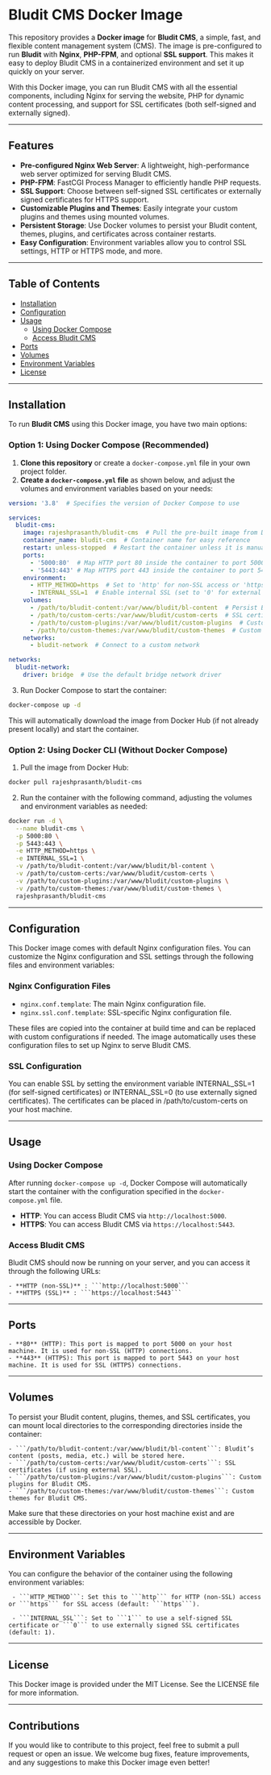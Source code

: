 # Bludit CMS Docker Image

This repository provides a **Docker image** for **Bludit CMS**, a simple, fast, and flexible content management system (CMS). The image is pre-configured to run **Bludit** with **Nginx**, **PHP-FPM**, and optional **SSL support**. This makes it easy to deploy Bludit CMS in a containerized environment and set it up quickly on your server.

With this Docker image, you can run Bludit CMS with all the essential components, including Nginx for serving the website, PHP for dynamic content processing, and support for SSL certificates (both self-signed and externally signed).

---

## Features

- **Pre-configured Nginx Web Server**: A lightweight, high-performance web server optimized for serving Bludit CMS.
- **PHP-FPM**: FastCGI Process Manager to efficiently handle PHP requests.
- **SSL Support**: Choose between self-signed SSL certificates or externally signed certificates for HTTPS support.
- **Customizable Plugins and Themes**: Easily integrate your custom plugins and themes using mounted volumes.
- **Persistent Storage**: Use Docker volumes to persist your Bludit content, themes, plugins, and certificates across container restarts.
- **Easy Configuration**: Environment variables allow you to control SSL settings, HTTP or HTTPS mode, and more.

---

## Table of Contents

- [Installation](#installation)
- [Configuration](#configuration)
- [Usage](#usage)
  - [Using Docker Compose](#using-docker-compose)
  - [Access Bludit CMS](#access-bludit-cms)
- [Ports](#ports)
- [Volumes](#volumes)
- [Environment Variables](#environment-variables)
- [License](#license)

---

## Installation

To run **Bludit CMS** using this Docker image, you have two main options:

### Option 1: Using Docker Compose (Recommended)

1. **Clone this repository** or create a `docker-compose.yml` file in your own project folder.
2. **Create a `docker-compose.yml` file** as shown below, and adjust the volumes and environment variables based on your needs:

```yaml
version: '3.8'  # Specifies the version of Docker Compose to use

services:
  bludit-cms:
    image: rajeshprasanth/bludit-cms  # Pull the pre-built image from Docker Hub
    container_name: bludit-cms  # Container name for easy reference
    restart: unless-stopped  # Restart the container unless it is manually stopped
    ports:
      - '5000:80'  # Map HTTP port 80 inside the container to port 5000 on the host
      - '5443:443' # Map HTTPS port 443 inside the container to port 5443 on the host
    environment:
      - HTTP_METHOD=https  # Set to 'http' for non-SSL access or 'https' for SSL access
      - INTERNAL_SSL=1  # Enable internal SSL (set to '0' for external SSL certificates)
    volumes:
      - /path/to/bludit-content:/var/www/bludit/bl-content  # Persist Bludit's content
      - /path/to/custom-certs:/var/www/bludit/custom-certs  # SSL certificates
      - /path/to/custom-plugins:/var/www/bludit/custom-plugins  # Custom plugins
      - /path/to/custom-themes:/var/www/bludit/custom-themes  # Custom themes
    networks:
      - bludit-network  # Connect to a custom network

networks:
  bludit-network:
    driver: bridge  # Use the default bridge network driver
```

3. Run Docker Compose to start the container:
```bash
docker-compose up -d
```
This will automatically download the image from Docker Hub (if not already present locally) and start the container.

### Option 2: Using Docker CLI (Without Docker Compose)

1. Pull the image from Docker Hub:
```bash
docker pull rajeshprasanth/bludit-cms
```
2. Run the container with the following command, adjusting the volumes and environment variables as needed:
```bash
docker run -d \
  --name bludit-cms \
  -p 5000:80 \
  -p 5443:443 \
  -e HTTP_METHOD=https \
  -e INTERNAL_SSL=1 \
  -v /path/to/bludit-content:/var/www/bludit/bl-content \
  -v /path/to/custom-certs:/var/www/bludit/custom-certs \
  -v /path/to/custom-plugins:/var/www/bludit/custom-plugins \
  -v /path/to/custom-themes:/var/www/bludit/custom-themes \
  rajeshprasanth/bludit-cms
```
---
## Configuration

This Docker image comes with default Nginx configuration files. You can customize the Nginx configuration and SSL settings through the following files and environment variables:

### Nginx Configuration Files

  - ```nginx.conf.template```: The main Nginx configuration file.
  - ```nginx.ssl.conf.template```: SSL-specific Nginx configuration file.

These files are copied into the container at build time and can be replaced with custom configurations if needed. The image automatically uses these configuration files to set up Nginx to serve Bludit CMS.
### SSL Configuration

You can enable SSL by setting the environment variable INTERNAL_SSL=1 (for self-signed certificates) or INTERNAL_SSL=0 (to use externally signed certificates). The certificates can be placed in /path/to/custom-certs on your host machine.

---
## Usage

### Using Docker Compose

After running ```docker-compose up -d```, Docker Compose will automatically start the container with the configuration specified in the ```docker-compose.yml``` file.

   - **HTTP**: You can access Bludit CMS via ```http://localhost:5000```.
   - **HTTPS**: You can access Bludit CMS via ```https://localhost:5443```.

### Access Bludit CMS

Bludit CMS should now be running on your server, and you can access it through the following URLs:

    - **HTTP (non-SSL)** : ```http://localhost:5000```
    - **HTTPS (SSL)** : ```https://localhost:5443```
---

## Ports

    - **80** (HTTP): This port is mapped to port 5000 on your host machine. It is used for non-SSL (HTTP) connections.
    - **443** (HTTPS): This port is mapped to port 5443 on your host machine. It is used for SSL (HTTPS) connections.

---

## Volumes

To persist your Bludit content, plugins, themes, and SSL certificates, you can mount local directories to the corresponding directories inside the container:

    - ```/path/to/bludit-content:/var/www/bludit/bl-content```: Bludit’s content (posts, media, etc.) will be stored here.
    - ```/path/to/custom-certs:/var/www/bludit/custom-certs```: SSL certificates (if using external SSL).
    - ```/path/to/custom-plugins:/var/www/bludit/custom-plugins```: Custom plugins for Bludit CMS.
    - ```/path/to/custom-themes:/var/www/bludit/custom-themes```: Custom themes for Bludit CMS.

Make sure that these directories on your host machine exist and are accessible by Docker.

---

## Environment Variables

You can configure the behavior of the container using the following environment variables:

     - ```HTTP_METHOD```: Set this to ```http``` for HTTP (non-SSL) access or ```https``` for SSL access (default: ```https```).

     - ```INTERNAL_SSL```: Set to ```1``` to use a self-signed SSL certificate or ```0``` to use externally signed SSL certificates (default: 1).

---

## License

This Docker image is provided under the MIT License. See the LICENSE file for more information.

---
## Contributions

If you would like to contribute to this project, feel free to submit a pull request or open an issue. We welcome bug fixes, feature improvements, and any suggestions to make this Docker image even better!
